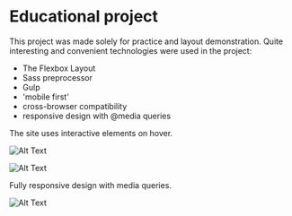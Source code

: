 # Educational project


This project was made solely for practice and layout demonstration.
Quite interesting and convenient technologies were used in the project:

- The Flexbox Layout
- Sass preprocessor
- Gulp
- 'mobile first'
- cross-browser compatibility
- responsive design with @media queries

The site uses interactive elements on hover.

![Alt Text](https://media.giphy.com/media/DutRC17OvCMjEIV0X6/giphy.gif)

![Alt Text](https://media.giphy.com/media/qwqSiRxf9JJfNeZvtX/giphy.gif)

Fully responsive design with media queries.

![Alt Text](https://media.giphy.com/media/kLSHb80Nx2GZGeSVA1/giphy.gif)
